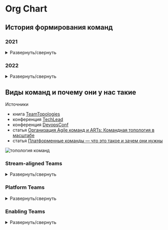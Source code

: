 # Org Chart

## История формирования команд

### 2021

<details>
<summary>Развернуть/свернуть</summary>Ø

#### q1

![your-UML-diagram-name](http://www.plantuml.com/plantuml/proxy?cache=no&src=https://raw.githubusercontent.com/magnit-tech/magnit-online-services-docs/master/plantuml/org_chart_2021_q1.iuml)


#### q2

![your-UML-diagram-name](http://www.plantuml.com/plantuml/proxy?cache=no&src=https://raw.githubusercontent.com/magnit-tech/magnit-online-services-docs/master/plantuml/org_chart_2021_q2.iuml)

#### q3

![your-UML-diagram-name](http://www.plantuml.com/plantuml/proxy?cache=no&src=https://raw.githubusercontent.com/magnit-tech/magnit-online-services-docs/master/plantuml/org_chart_2021_q3.iuml)


#### q4

![your-UML-diagram-name](http://www.plantuml.com/plantuml/proxy?cache=no&src=https://raw.githubusercontent.com/magnit-tech/magnit-online-services-docs/master/plantuml/org_chart_2021_q4.iuml)

</details>


### 2022

<details>
<summary>Развернуть/свернуть</summary>

#### q1

![your-UML-diagram-name](http://www.plantuml.com/plantuml/proxy?cache=no&src=https://raw.githubusercontent.com/magnit-tech/magnit-online-services-docs/master/plantuml/org_chart_2022_q1.iuml)

#### q2

![your-UML-diagram-name](http://www.plantuml.com/plantuml/proxy?cache=no&src=https://raw.githubusercontent.com/magnit-tech/magnit-online-services-docs/master/plantuml/org_chart_2022_q2.iuml)

#### q3

![your-UML-diagram-name](http://www.plantuml.com/plantuml/proxy?cache=no&src=https://raw.githubusercontent.com/magnit-tech/magnit-online-services-docs/master/plantuml/org_chart_2022_q3.iuml)

#### q4

![your-UML-diagram-name](http://www.plantuml.com/plantuml/proxy?cache=no&src=https://raw.githubusercontent.com/magnit-tech/magnit-online-services-docs/master/plantuml/org_chart_2022_q4.iuml)

</details>

## Виды команд и почему они у нас такие

Источники

* книга [TeamTopologies](https://teamtopologies.com/)
* конференция [TechLead](https://www.youtube.com/watch?v=dtSzAjt5YQc)
* конференция [DevopsConf](https://devopsconf.io/moscow/2021/abstracts/7531)
* статья [Организация Agile команд и ARTs: Командная топология в масштабе](https://agilelab.org/blog/organizing-agile-teams-and-arts-team-topologies-at-scale)
* статья [Платформенные команды — что это такое и зачем они нужны](https://apolomodov.medium.com/%D0%BF%D0%BB%D0%B0%D1%82%D1%84%D0%BE%D1%80%D0%BC%D0%B5%D0%BD%D0%BD%D1%8B%D0%B5-%D0%BA%D0%BE%D0%BC%D0%B0%D0%BD%D0%B4%D1%8B-%D1%87%D1%82%D0%BE-%D1%8D%D1%82%D0%BE-%D1%82%D0%B0%D0%BA%D0%BE%D0%B5-%D0%B8-%D0%B7%D0%B0%D1%87%D0%B5%D0%BC-%D0%BE%D0%BD%D0%B8-%D0%BD%D1%83%D0%B6%D0%BD%D1%8B-d4c978115152)

![топология команд](imgs/team_topologies.png)


### Stream-aligned Teams
<details>
<summary>Развернуть/свернуть</summary>
Поточно-ориентированная (далее продуктовая) команда, организована вокруг потока работ и имеет возможность предоставлять ценность непосредственно клиенту или конечному пользователю.

#### Характеристики

* Работает на единый поток создания ценности, новые фичи должны составлять большую часть работы, выполняемой командой.
* Наделена полномочиями создавать и поставлять ценность для клиентов или пользователей как можно быстрее.
* Обладает всеми навыки, необходимыми для создания и поддержки любых функций и компонентов, в которых она нуждаются.
* Применяет практики дизайн мышления для лучшего понимания персоны, представляющей сегмент клиентов, которых она обслуживает — создавая и поддерживая желаемые фичи.
* Команда берет на себя ответственность за поддержку своих элементов решений в промышленной эксплуатации. Другими словами, “они строят это; они управляют этим".
* Реагировать на потребности клиентов – реагировать на запросы новых фич, инциденты и корректировать порядок действий.

#### Источники задач

* Прямая обратная связь от клиентов.
* Результаты исследований.
* Различные продуктовые метрики.

#### Эффективновность

* Прямая обратная связь от клиентов.
* Результаты исследований.
* Продуктовые метрики (в идеальном мире у команды должна быть одна понятная продуктовая метрика, за которой команда следит).
</details>

### Platform Teams
<details>
<summary>Развернуть/свернуть</summary>
Платформенная команда, организована вокруг разработки и поддержки платформ, предоставляющих услуги другим командам.

#### Характеристики

* Ориентированность на потребность коллег — если члены платформенной команды не воспринимают свою работу как продукт, который должен облегчить жизнь коллег, то скорее всего платформенная команда ускоренно движется в сторону своего расформирования.
* Высокий уровень технических компетенций — часто сложность задачи по созданию платформы для продуктовых команд сложнее, чем продуктовые задачи, а это значит, что и требования к компетенциям выше.
* Богатый опыт — зачастую только с опытом приходит некоторая технологическая мудрость, когда ты проектируешь общие решения не слишком ограниченно, но в то же время без over engineering;

#### Источники задач

* Заказ функциональности от продуктовых команд.
* Функциональность, придуманная платформенной командой самостоятельно, но на основе проблем, которые испытывают продуктовые команды.
* Технический долг, который не может решить продуктовая команда.

#### Эффективновность

* Зачастую работа платформенной команды приводит к сокращению time-to-market продуктовых команд, так как они часть функциональности могут собрать из готовых блоков или воспользоваться коробочным процессом.
* Стоимость владения решениями, построенными на общих компонентах зачастую ниже в расчете на одну команду, так как стоимость изменений общих компонент размазывается на все продуктовые команды.
* Одним из главных факторов успеха для платформенной команды является признание продуктовых команд, а выглядит это как свободный выбор продуктовых команд технических продуктов платформенной команды в условиях возможной конкуренции с open source решениями. Таким образом эти технические продукты должны облегчать работу продуктовых команд и помогать в ускорении поставок новой функциональности. Соответственно, главным провалом является вотум недоверия продуктовых команд тем продуктам и подходам, что платформенная команда продвигает в массы.
</details>

### Enabling Teams
<details>
<summary>Развернуть/свернуть</summary>
"Разблокирующая" команда организована для оказания помощи другим командам в специализированных возможностях и помощи в освоении новых технологий.

#### Характеристики

Инструменты и методы разработки решений постоянно меняются, предоставляя организациям регулярные возможности для интеграции новых практик и технологий. Хотя это приносит много преимуществ, это также создает проблемы для развития необходимых навыков и опыта во всех командах. Разблокирующие команды являются важной конструкцией. Они могут оказывать поддержку и давать рекомендации другим командам, помогая им приобретать эти новые навыки и быстро осваивать эти новые технологии.

Примеры разблокирующих команд могут предоставить экспертные знания и поддержку в следующих областях:

* Реализация DevOps.
* Автоматизированное тестирование.
* Непрерывная интеграция и инструменты для сборки.
* Методы обеспечения качества проектирования.
* Безопасность.
* Среды и конфигурация.


#### Источники задач

* Заказ функциональности от любых других команд.
* Различные области непосредственно несвязанные с разработкой и/или тестированием.

#### Эффективновность

В общем виде измерить эффективность разблокирующих команд крайне сложно. Если это DevOps - можно мерить скорость cicd и как он влияет на time-to-market, если это автоматизированное тестирование - можно мерить уменьшение времени на проведение регресса после внедрения автотестов и т.д. и т.п.
</details>
